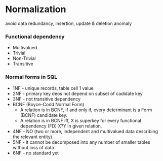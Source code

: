 # Normalization

avoid data redundancy, insertion, update & deletion anomaly

### Functional dependency

* Multivalued
* Trivial
* Non-Trivial
* Transitive

### Normal forms in SQL

* 1NF - unique records, table cell 1 value
* 2NF - primary key deos not depend on subset of cadidate key
* 3NF - not transitive dependency
* BCNF (Boyce-Codd Normal Form)
  * A relation is in BCNF, if and only if, every determinant is a Form (BCNF) candidate key.
  * A relation is in BCNF iff, X is superkey for every functional dependency (FD) X?Y in given relation.
* 4NF -  NO (two or more, independent and multivalued data describing the relevant entity)
* 5NF - it cannot be decomposed into any number of smaller tables without loss of data
* 6NF - no standard yet


